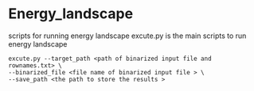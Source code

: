 # Energy_landscape
scripts for running energy landscape 
excute.py is the main scripts to run energy landscape

```
excute.py --target_path <path of binarized input file and rownames.txt> \ 
--binarized_file <file name of binarized input file > \
--save_path <the path to store the results >
```

